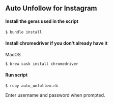 ## Auto Unfollow for Instagram

#### Install the gems used in the script

```
$ bundle install
```

#### Install chromedriver if you don't already have it

MacOS
```
$ brew cask install chromedriver
```

#### Run script
```
$ ruby auto_unfollow.rb
```

Enter username and password when prompted.
